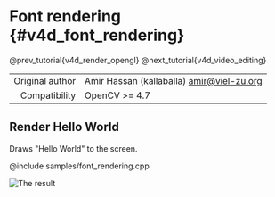 # Font rendering {#v4d_font_rendering}

@prev_tutorial{v4d_render_opengl}
@next_tutorial{v4d_video_editing}

|    |    |
| -: | :- |
| Original author | Amir Hassan (kallaballa) <amir@viel-zu.org> |
| Compatibility | OpenCV >= 4.7 |

## Render Hello World
Draws "Hello World" to the screen.

@include samples/font_rendering.cpp

![The result](doc/font_rendering.png)

